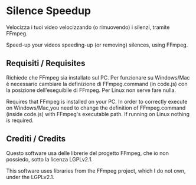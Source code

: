 # Silence Speedup
Velocizza i tuoi video velocizzando (o rimuovendo) i silenzi, tramite FFmpeg.

Speed-up your videos speeding-up (or removing) silences, using FFmpeg.


## Requisiti / Requisites
Richiede che FFmpeg sia installato sul PC. Per funzionare su Windows/Mac è necessario cambiare la definizione di FFmpeg.command (in code.js) con la posizione dell'eseguibile di FFmpeg. Per Linux non serve fare nulla.

Requires that FFmpeg is installed on your PC. In order to correctly execute on Windows/Mac,you need to change the definition of FFmpeg.command (inside code.js) with FFmpeg's executable path. If running on Linux nothing is required.

## Crediti / Credits
Questo software usa delle librerie del progetto FFmpeg, che io non possiedo, sotto la licenza LGPLv2.1.

This software uses libraries from the FFmpeg project, which I do not own, under the LGPLv2.1.
